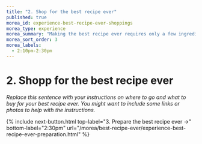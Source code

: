 ```yaml
---
title: "2. Shop for the best recipe ever"
published: true
morea_id: experience-best-recipe-ever-shoppings
morea_type: experience
morea_summary: "Making the best recipe ever requires only a few ingredients"
morea_sort_order: 3
morea_labels:
  - 2:10pm-2:30pm
---
```


# 2. Shopp for the best recipe ever

*Replace this sentence with your instructions on where to go and what to buy for your best recipe ever. You might want to include some links or photos to help with the instructions.*


{% include next-button.html 
           top-label="3. Prepare the best recipe ever ->" 
           bottom-label="2:30pm" 
           url="/morea/best-recipe-ever/experience-best-recipe-ever-preparation.html" %}
